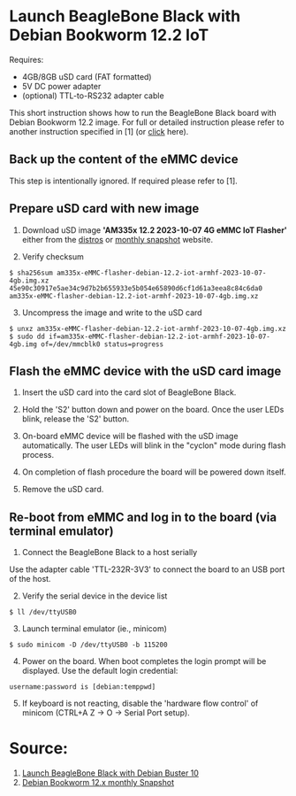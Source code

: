 # Launch BeagleBone Black with Debian Bookworm 12.2 IoT

Requires:
- 4GB/8GB uSD card (FAT formatted)
- 5V DC power adapter
- (optional) TTL-to-RS232 adapter cable

This short instruction shows how to run the BeagleBone Black board with Debian Bookworm 12.2 image.
For full or detailed instruction please refer to another instruction specified in [1] (or [click](launch_beaglebone_with_debian_buster.md) here).

## Back up the content of the eMMC device

This step is intentionally ignored.
If required please refer to [1].

## Prepare uSD card with new image

1. Download uSD image **'AM335x 12.2 2023-10-07 4G eMMC IoT Flasher'** either from the [distros](https://www.beagleboard.org/distros) or [monthly snapshot](https://forum.beagleboard.org/t/debian-12-x-bookworm-monthly-snapshot-2023-10-07/36175) website.

2. Verify checksum

```
$ sha256sum am335x-eMMC-flasher-debian-12.2-iot-armhf-2023-10-07-4gb.img.xz
45e90c30917e5ae34c9d7b2b655933e5b054e65890d6cf1d61a3eea8c84c6da0  am335x-eMMC-flasher-debian-12.2-iot-armhf-2023-10-07-4gb.img.xz
```

3. Uncompress the image and write to the uSD card

```
$ unxz am335x-eMMC-flasher-debian-12.2-iot-armhf-2023-10-07-4gb.img.xz
$ sudo dd if=am335x-eMMC-flasher-debian-12.2-iot-armhf-2023-10-07-4gb.img of=/dev/mmcblk0 status=progress
```

## Flash the eMMC device with the uSD card image

1. Insert the uSD card into the card slot of BeagleBone Black.

2. Hold the 'S2' button down and power on the board. Once the user LEDs blink, release the 'S2' button.

3. On-board eMMC device will be flashed with the uSD image automatically. The user LEDs will blink in the "cyclon" mode during flash process.

4. On completion of flash procedure the board will be powered down itself.

5. Remove the uSD card.

## Re-boot from eMMC and log in to the board (via terminal emulator)

1. Connect the BeagleBone Black to a host serially

Use the adapter cable 'TTL-232R-3V3' to connect the board to an USB port of the host.

2. Verify the serial device in the device list

```
$ ll /dev/ttyUSB0
```

3. Launch terminal emulator (ie., minicom)

```
$ sudo minicom -D /dev/ttyUSB0 -b 115200
```

4. Power on the board. When boot completes the login prompt will be displayed.
Use the default login credential:

```
username:password is [debian:temppwd]
```

5. If keyboard is not reacting, disable the 'hardware flow control' of minicom (CTRL+A Z -> O -> Serial Port setup).

# Source:

1. [Launch BeagleBone Black with Debian Buster 10](launch_beaglebone_with_debian_buster.md)
2. [Debian Bookworm 12.x monthly Snapshot](https://forum.beagleboard.org/t/debian-12-x-bookworm-monthly-snapshot-2023-10-07/36175)
